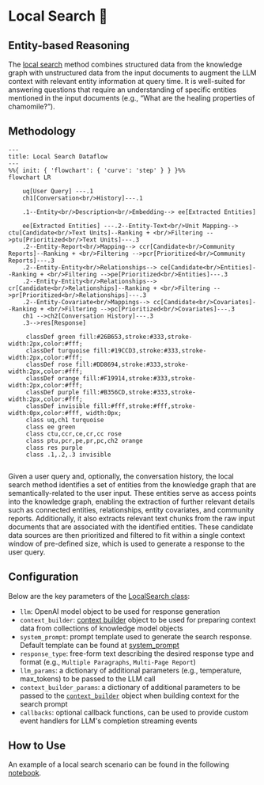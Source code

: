 # Local Search 🔎

## Entity-based Reasoning

The [local search](https://github.com/microsoft/graphrag/blob/main//graphrag/query/structured_search/local_search/) method combines structured data from the knowledge graph with unstructured data from the input documents to augment the LLM context with relevant entity information at query time. It is well-suited for answering questions that require an understanding of specific entities mentioned in the input documents (e.g., “What are the healing properties of chamomile?”).

## Methodology

```mermaid
---
title: Local Search Dataflow
---
%%{ init: { 'flowchart': { 'curve': 'step' } } }%%
flowchart LR

    uq[User Query] ---.1
    ch1[Conversation<br/>History]---.1

    .1--Entity<br/>Description<br/>Embedding--> ee[Extracted Entities]

    ee[Extracted Entities] ---.2--Entity-Text<br/>Unit Mapping--> ctu[Candidate<br/>Text Units]--Ranking + <br/>Filtering -->ptu[Prioritized<br/>Text Units]---.3
    .2--Entity-Report<br/>Mapping--> ccr[Candidate<br/>Community Reports]--Ranking + <br/>Filtering -->pcr[Prioritized<br/>Community Reports]---.3
    .2--Entity-Entity<br/>Relationships--> ce[Candidate<br/>Entities]--Ranking + <br/>Filtering -->pe[Prioritized<br/>Entities]---.3
    .2--Entity-Entity<br/>Relationships--> cr[Candidate<br/>Relationships]--Ranking + <br/>Filtering -->pr[Prioritized<br/>Relationships]---.3
    .2--Entity-Covariate<br/>Mappings--> cc[Candidate<br/>Covariates]--Ranking + <br/>Filtering -->pc[Prioritized<br/>Covariates]---.3
    ch1 -->ch2[Conversation History]---.3
    .3-->res[Response]

     classDef green fill:#26B653,stroke:#333,stroke-width:2px,color:#fff;
     classDef turquoise fill:#19CCD3,stroke:#333,stroke-width:2px,color:#fff;
     classDef rose fill:#DD8694,stroke:#333,stroke-width:2px,color:#fff;
     classDef orange fill:#F19914,stroke:#333,stroke-width:2px,color:#fff;
     classDef purple fill:#B356CD,stroke:#333,stroke-width:2px,color:#fff;
     classDef invisible fill:#fff,stroke:#fff,stroke-width:0px,color:#fff, width:0px;
     class uq,ch1 turquoise
     class ee green
     class ctu,ccr,ce,cr,cc rose
     class ptu,pcr,pe,pr,pc,ch2 orange
     class res purple
     class .1,.2,.3 invisible


```

Given a user query and, optionally, the conversation history, the local search method identifies a set of entities from the knowledge graph that are semantically-related to the user input. These entities serve as access points into the knowledge graph, enabling the extraction of further relevant details such as connected entities, relationships, entity covariates, and community reports. Additionally, it also extracts relevant text chunks from the raw input documents that are associated with the identified entities. These candidate data sources are then prioritized and filtered to fit within a single context window of pre-defined size, which is used to generate a response to the user query.

## Configuration

Below are the key parameters of the [LocalSearch class](https://github.com/microsoft/graphrag/blob/main//graphrag/query/structured_search/local_search/search.py):

* `llm`: OpenAI model object to be used for response generation
* `context_builder`: [context builder](https://github.com/microsoft/graphrag/blob/main//graphrag/query/structured_search/local_search/mixed_context.py) object to be used for preparing context data from collections of knowledge model objects
* `system_prompt`: prompt template used to generate the search response. Default template can be found at [system_prompt](https://github.com/microsoft/graphrag/blob/main//graphrag/prompts/query/local_search_system_prompt.py)
* `response_type`: free-form text describing the desired response type and format (e.g., `Multiple Paragraphs`, `Multi-Page Report`)
* `llm_params`: a dictionary of additional parameters (e.g., temperature, max_tokens) to be passed to the LLM call
* `context_builder_params`: a dictionary of additional parameters to be passed to the [`context_builder`](https://github.com/microsoft/graphrag/blob/main//graphrag/query/structured_search/local_search/mixed_context.py) object when building context for the search prompt
* `callbacks`: optional callback functions, can be used to provide custom event handlers for LLM's completion streaming events

## How to Use

An example of a local search scenario can be found in the following [notebook](../examples_notebooks/local_search.ipynb).

